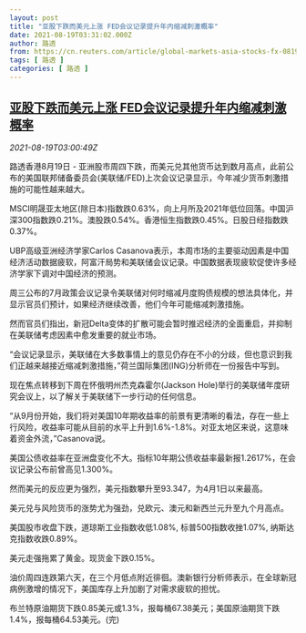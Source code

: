 ```yaml
---
layout: post
title: "亚股下跌而美元上涨 FED会议记录提升年内缩减刺激概率"
date: 2021-08-19T03:31:02.000Z
author: 路透
from: https://cn.reuters.com/article/global-markets-asia-stocks-fx-0819-idCNKBS2FK078
tags: [ 路透 ]
categories: [ 路透 ]
---
```

<!--1629343862000-->
[亚股下跌而美元上涨 FED会议记录提升年内缩减刺激概率](https://cn.reuters.com/article/global-markets-asia-stocks-fx-0819-idCNKBS2FK078)
------

<div>
<div><i>2021-08-19T03:00:49Z</i></div><p>路透香港8月19日 - 亚洲股市周四下跌，而美元兑其他货币达到数月高点，此前公布的美国联邦储备委员会(美联储/FED)上次会议记录显示，今年减少货币刺激措施的可能性越来越大。</p><p>MSCI明晟亚太地区(除日本)指数跌0.63%，向上月所及2021年低位回落。中国沪深300指数跌0.21%。澳股跌0.54%。香港恒生指数跌0.45%。日股日经指数跌0.37%。</p><p>UBP高级亚洲经济学家Carlos Casanova表示，本周市场的主要驱动因素是中国经济活动数据疲软，阿富汗局势和美联储会议记录。中国数据表现疲软促使许多经济学家下调对中国经济的预测。</p><p>周三公布的7月政策会议记录令美联储对何时缩减月度购债规模的想法具体化，并显示官员们预计，如果经济继续改善，他们今年可能缩减刺激措施。</p><p>然而官员们指出，新冠Delta变体的扩散可能会暂时推迟经济的全面重启，并抑制在美联储考虑因素中愈发重要的就业市场。</p><p>“会议记录显示，美联储在大多数事情上的意见仍存在不小的分歧，但也意识到我们正越来越接近缩减刺激措施，”荷兰国际集团(ING)分析师在一份报告中写到。</p><p>现在焦点转移到下周在怀俄明州杰克森霍尔(Jackson Hole)举行的美联储年度研究会议上，以了解关于美联储下一步行动的任何信息。</p><p>“从9月份开始，我们将对美国10年期收益率的前景有更清晰的看法，存在一些上行风险，收益率可能从目前的水平上升到1.6%-1.8%。对亚太地区来说，这意味着资金外流，”Casanova说。</p><p>美国公债收益率在亚洲盘变化不大。指标10年期公债收益率最新报1.2617%，在会议记录公布前曾高见1.300%。</p><p>然而美元的反应更为强烈，美元指数攀升至93.347，为4月1日以来最高。</p><p>美元兑与风险货币的涨势尤为强劲，兑欧元、澳元和新西兰元升至九个月高点。</p><p>美国股市收盘下跌，道琼斯工业指数收低1.08%, 标普500指数收挫1.07%, 纳斯达克指数收跌0.89%。</p><p>美元走强拖累了黄金。现货金下跌0.15%。</p><p>油价周四连跌第六天，在三个月低点附近徘徊。澳新银行分析师表示，在全球新冠病例激增的情况下，美国库存上升加剧了对需求疲软的担忧。</p><p>布兰特原油期货下跌0.85美元或1.3%，报每桶67.38美元；美国原油期货下跌1.4%，报每桶64.53美元。(完)</p>
</div>

